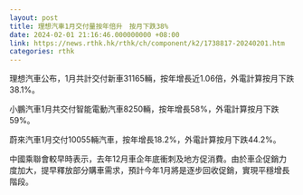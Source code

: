 ```yaml
---
layout: post
title: 理想汽車1月交付量按年倍升　按月下跌38%
date: 2024-02-01 21:16:46.000000000 +08:00
link: https://news.rthk.hk/rthk/ch/component/k2/1738817-20240201.htm
categories: rthk
---
```


理想汽車公布，1月共計交付新車31165輛，按年增長近1.06倍，外電計算按月下跌38.1%。

小鵬汽車1月共交付智能電動汽車8250輛，按年增長58%，外電計算按月下跌59%。

蔚來汽車1月交付10055輛汽車，按年增長18.2%，外電計算按月下跌44.2%。

中國乘聯會較早時表示，去年12月車企年底衝刺及地方促消費。由於車企促銷力度加大，提早釋放部分購車需求，預計今年1月將是逐步回收促銷，實現平穩增長階段。
